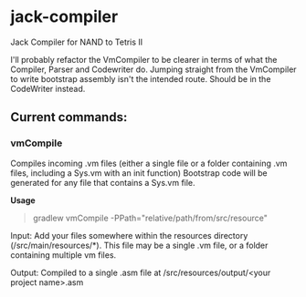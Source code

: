 # jack-compiler
Jack Compiler for NAND to Tetris II

I'll probably refactor the VmCompiler to be clearer in terms of what the Compiler, Parser and Codewriter do.
Jumping straight from the VmCompiler to write bootstrap assembly isn't the intended route. Should be in the CodeWriter instead.

## Current commands:

### vmCompile

Compiles incoming .vm files (either a single file or a folder containing .vm files, including a Sys.vm with an init function)
Bootstrap code will be generated for any file that contains a Sys.vm file. 

**Usage**

> gradlew vmCompile -PPath="relative/path/from/src/resource"

Input: Add your files somewhere within the resources directory (/src/main/resources/*).
This file may be a single .vm file, or a folder containing multiple vm files.

Output: Compiled to a single .asm file at /src/resources/output/\<your project name>.asm
